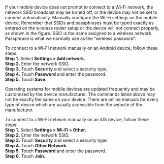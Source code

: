 If your mobile device does not prompt to connect to a Wi-Fi network, the network SSID broadcast may be turned off, or the device may not be set to connect automatically. Manually configure the Wi-Fi settings on the mobile device. Remember that SSIDs and passphrases must be typed exactly as entered on the wireless router setup or the device will not connect properly, as shown in the figure. SSID is the name assigned to a wireless network. Passphrase is what we normally use as the “wireless password”.

To connect to a Wi-Fi network manually on an Android device, follow these steps:  
**Step 1.** Select **Settings > Add network.**  
**Step 2.** Enter the network SSID.  
**Step 3.** Touch **Security** and select a security type.  
**Step 4.** Touch **Password** and enter the password.  
**Step 5.** Touch **Save.**

Operating systems for mobile devices are updated frequently and may be customized by the device manufacturer. The commands listed above may not be exactly the same on your device. There are online manuals for every type of device which are usually accessible from the website of the manufacturer.

To connect to a Wi-Fi network manually on an iOS device, follow these steps:  
**Step 1.** Select **Settings > Wi-Fi > Other.**  
**Step 2.** Enter the network SSID.  
**Step 3.** Touch **Security** and select a security type.  
**Step 4.** Touch **Other Network.**  
**Step 5.** Touch **Password** and enter the password.  
**Step 6.** Touch **Join.**

